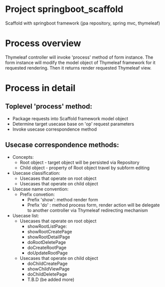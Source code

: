 # Project springboot_scaffold
Scaffold with springboot framework (jpa repository, spring mvc, thymeleaf)

# Process overview
Thymeleaf controller will invoke 'process' method of form instance. The form
instance will modify the model object of Thymeleaf framework for it requested
rendering. Then it returns render requested Thymeleaf view.

# Process in detail
## Toplevel 'process' method:
* Package requests into Scaffold framework model object
* Determine target usecase base on 'op' request parameters
* Invoke usecase correspondence method
## Usecase correspondence methods:
* Concepts:
    * Root object  - target object will be persisted via Repository
    * Child object - property of Root object travel by subform editing
* Usecase classification:
    * Usecases that operate on root object
    * Usecases that operate on child object
* Usecase name convention:
    * Prefix convetion:
      * Prefix 'show': method render form
      * Prefix 'do'  : method process form, render action will be delegate to another controller via Thymeleaf redirecting mechanism
* Usecase list:
    * Usecases that operate on root object
      * showRootListPage: 
      * showRootCreatePage
      * showRootDetailPage
      * doRootDeletePage
      * doCreateRootPage
      * doUpdateRootPage
    * Usecases that operate on child object
      * doChildCreatePage
      * showChildViewPage
      * doChildDeletePage
      * T.B.D (be added more)

